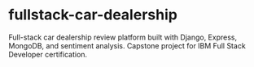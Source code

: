 # fullstack-car-dealership
Full-stack car dealership review platform built with Django, Express, MongoDB, and sentiment analysis. Capstone project for IBM Full Stack Developer certification.
